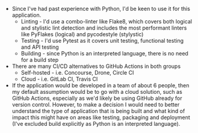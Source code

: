- Since I've had past experience with Python, I'd be keen to use it for this application.
    - Linting - I'd use a combo-linter like Flake8, which covers both logical and stylistic lint detection and includes the most performant linters like PyFlakes (logical) and pycodestyle (stylystic)
    - Testing - I'd use Pytest as it covers unit testing, functional testing and API testing
    - Building - since Python is an interpreted language, there is no need for a build step 
- There are many CI/CD alternatives to GitHub Actions in both groups
    - Self-hosted - i.e. Concourse, Drone, Circle CI
    - Cloud - i.e. GitLab CI, Travis CI
- If the application would be developed in a team of about 6 people, then my default assumption would be to go with a cloud solution, such as GitHub Actions, especially as we'd likely be using GitHub already for version control. However, to make a decision I would need to better understand the type of application that is being built and what kind of impact this might have on areas like testing, packaging and deployment (I've excluded build explicitly as Python is an interpreted language).